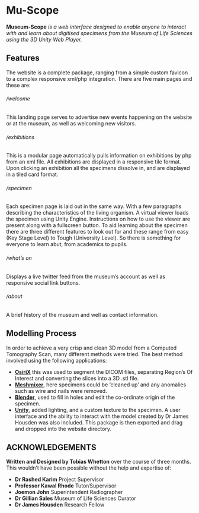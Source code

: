 # Mu-Scope
**Museum-Scope** <em>is a web interface designed to enable anyone to interact with and learn about digitised specimens from the Museum of Life Sciences using the 3D Unity Web Player.</em>

## Features 
The website is a complete package, ranging from a simple custom favicon to a complex responsive xml/php integration. There are five main pages and these are:

###### /welcome
This landing page serves to advertise new events happening on the website or at the museum, as well as welcoming new visitors.

###### /exhibitions
This is a modular page automatically pulls information on exhibitions by php from an xml file. All exhibitions are displayed in a responsive tile format. Upon clicking an exhibition all the specimens dissolve in, and are displayed in a tiled card format.

###### /specimen
Each specimen page is laid out in the same way. With a few paragraphs describing the characteristics of the living organism. A virtual viewer loads the specimen using Unity Engine. Instructions on how to use the viewer are present along with a fullscreen button. To aid learning about the specimen there are three different features to look out for and these range from easy (Key Stage Level) to Tough (University Level). So there is something for everyone to learn abut, from academics to pupils.

###### /what’s on
Displays a live twitter feed from the museum’s account as well as responsive social link buttons.

###### /about
A brief history of the museum and well as contact information.

## Modelling Process

In order to achieve a very crisp and clean 3D model from a Computed Tomography Scan, many different methods were tried. The best method involved using the following applications:

- **[OsiriX](http://www.osirix-viewer.com)** this was used to segment the DICOM files, separating Region’s Of Interest and converting the slices into a 3D .stl file.
- **[Meshmixer](http://meshmixer.com)**, here specimens could be ‘cleaned up’ and any anomalies such as wire and nails were removed.
- **[Blender](https://www.blender.org)**, used to fill in holes and edit the co-ordinate origin of the specimen.
- **[Unity](http://unity3d.com)**, added lighting, and a custom texture to the specimen. A user interface and the ability to interact with the model created by Dr James Housden was also included. This package is then exported and drag and dropped into the website directory.


## ACKNOWLEDGEMENTS 
<b>Written and Designed by Tobias Whetton</b> over the course of three months. This wouldn’t have been possible without the help and expertise of: 

- <b>Dr Rashed Karim</b> Project Supervisor
- <b>Professor Kawal Rhode</b> Tutor/Supervisor
- <b>Joemon John</b> Superintendent Radiographer
- <b>Dr Gillian Sales</b> Museum of Life Sciences Curator
- <b>Dr James Housden</b> Research Fellow
